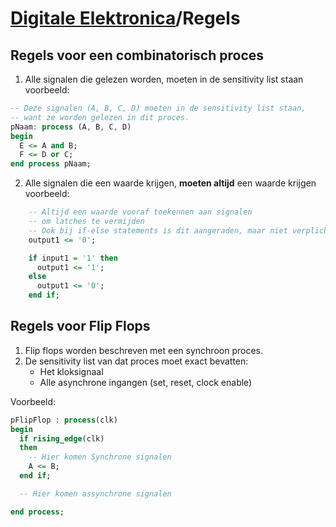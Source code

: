 # [Digitale Elektronica](/digitaleelektronica)/Regels
## Regels voor een combinatorisch proces
1. Alle signalen die gelezen worden, moeten in de sensitivity list staan  
  voorbeeld:
```vhdl
-- Deze signalen (A, B, C, D) moeten in de sensitivity list staan,
-- want ze worden gelezen in dit proces.
pNaam: process (A, B, C, D) 
begin 
  E <= A and B;
  F <= D or C;
end process pNaam; 
```

2. Alle signalen die een waarde krijgen, **moeten altijd** een waarde krijgen  
  voorbeeld:
```vhdl
    -- Altijd een waarde vooraf toekennen aan signalen
    -- om latches te vermijden
    -- Ook bij if-else statements is dit aangeraden, maar niet verplicht.
    output1 <= '0';

    if input1 = '1' then 
      output1 <= '1'; 
    else 
      output1 <= '0';
    end if; 
``` 

## Regels voor Flip Flops
1. Flip flops worden beschreven met een synchroon proces.
2. De sensitivity list van dat proces moet exact bevatten:
   * Het kloksignaal
   * Alle asynchrone ingangen (set, reset, clock enable)

Voorbeeld:

```vhdl
pFlipFlop : process(clk)
begin
  if rising_edge(clk)
  then
    -- Hier komen Synchrone signalen
    A <= B;
  end if;

  -- Hier komen assynchrone signalen

end process;
```
